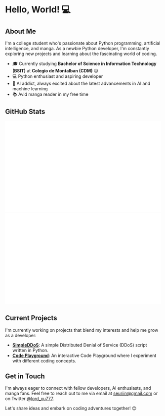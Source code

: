 # Hello, World! 💻

## About Me

I'm a college student who's passionate about Python programming, artificial intelligence, and manga. As a newbie Python developer, I'm constantly exploring new projects and learning about the fascinating world of coding.

- 🎓 Currently studying **Bachelor of Science in Information Technology (BSIT)** at **Colegio de Montalban (CDM)** 😥
- 💻 Python enthusiast and aspiring developer
- 🤖 AI addict, always excited about the latest advancements in AI and machine learning
- 📚 Avid manga reader in my free time

## GitHub Stats

![GitHub Stats](https://raw.githubusercontent.com/SSL-ACTX/SSL-ACTX/main/generated/overview.svg)
![GitHub Stats](https://raw.githubusercontent.com/SSL-ACTX/SSL-ACTX/main/generated/languages.svg)

## Current Projects

I'm currently working on projects that blend my interests and help me grow as a developer:

- [**SimpleDDoS**](https://github.com/SSL-ACTX/SimpleDDoS): A simple Distributed Denial of Service (DDoS) script written in Python.
- [**Code Playground**](https://github.com/SSL-ACTX/Code-Playground): An interactive Code Playground where I experiment with different coding concepts.

## Get in Touch

I'm always eager to connect with fellow developers, AI enthusiasts, and manga fans. Feel free to reach out to me via email at [seuriin@gmail.com](mailto:seuriin@gmail.com) or on Twitter [@lord_xu777](https://twitter.com/lordxu777).

Let's share ideas and embark on coding adventures together! 😉
